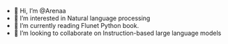 - 👋 Hi, I’m @Arenaa
- 👀 I’m interested in Natural language processing
- 🌱 I’m currently reading Flunet Python book.
- 💞️ I’m looking to collaborate on Instruction-based large language models

<!---
Arenaa/Arenaa is a ✨ special ✨ repository because its `README.md` (this file) appears on your GitHub profile.
You can click the Preview link to take a look at your changes.
--->
